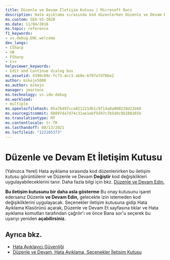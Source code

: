 ```yaml
---
title: Düzenle ve Devam İletişim Kutusu | Microsoft Docs
description: Hata ayıklama sırasında kod düzenlerken Düzenle ve Devam Bırak iletişim kutusu görüntülenir. İzin istemeden kod değişiklikleri uygulayıp uygulamaymayacaklarını denetlemeyi öğrenin.
ms.custom: SEO-VS-2020
ms.date: 11/04/2016
ms.topic: reference
f1_keywords:
- vs.debug.ENC.welcome
dev_langs:
- CSharp
- VB
- FSharp
- C++
helpviewer_keywords:
- Edit and Continue dialog box
ms.assetid: 4390c09c-fc73-4cc3-ab8e-6f07a7d70be2
author: mikejo5000
ms.author: mikejo
manager: jmartens
ms.technology: vs-ide-debug
ms.workload:
- multiple
ms.openlocfilehash: 05a76497cca821221db1c9f14a8a000228d22b68
ms.sourcegitcommit: 68897da7d74c31ae1ebf5d47c7b5ddc9b108265b
ms.translationtype: MT
ms.contentlocale: tr-TR
ms.lasthandoff: 08/13/2021
ms.locfileid: "122105373"
---
```

# <a name="edit-and-continue-dialog-box"></a>Düzenle ve Devam Et İletişim Kutusu
(Yalnızca Yerel) Hata ayıklama sırasında kod düzenlenirken bu iletişim kutusu görüntülenir ve Düzenle ve Devam **Değiştir** kod değişiklikleri uygulayabileceklerini tanır. Daha fazla bilgi için bkz. [Düzenle ve Devam Edin.](../debugger/edit-and-continue.md)

 **Bu iletişim kutusunu bir daha asla gösterme** Bu onay kutusunu işaret edersanız Düzenle **ve Devam Edin,** gelecekte izin istemeden kod değişikliklerini uygulayacak. Seçenekler iletişim kutusuna gidip Hata Ayıklama Klasörünü açarak,  Düzenle ve Devam  Et sayfasına tıklar ve  Hata ayıklama komutları tarafından çağrılır'ı ve önce Bana sor'u seçerek bu uyarıyı yeniden **açabilirsiniz.** 

## <a name="see-also"></a>Ayrıca bkz.
- [Hata Ayıklayıcı Güvenliği](../debugger/debugger-security.md)
- [Düzenle ve Devam, Hata Ayıklama, Seçenekler İletişim Kutusu](./edit-and-continue.md)